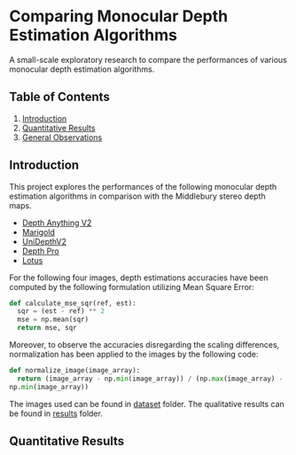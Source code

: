 # Comparing Monocular Depth Estimation Algorithms
A small-scale exploratory research to compare the performances of various monocular depth estimation algorithms.

## Table of Contents
1. [Introduction](#introduction)
2. [Quantitative Results](#quantitative-results)
3. [General Observations](#general-observations)

## Introduction
This project explores the performances of the following monocular depth estimation algorithms in comparison with the Middlebury stereo depth maps.
- [Depth Anything V2](https://github.com/DepthAnything/Depth-Anything-V2)
- [Marigold](https://github.com/prs-eth/Marigold)
- [UniDepthV2](https://github.com/lpiccinelli-eth/UniDepth)
- [Depth Pro](https://github.com/apple/ml-depth-pro)
- [Lotus](https://github.com/EnVision-Research/Lotus)

For the following four images, depth estimations accuracies have been computed by the following formulation utilizing Mean Square Error: 

```python
def calculate_mse_sqr(ref, est): 
  sqr = (est - ref) ** 2 
  mse = np.mean(sqr) 
  return mse, sqr
```

Moreover, to observe the accuracies disregarding the scaling differences, normalization has been applied to the images by the following code:

```python
def normalize_image(image_array): 
  return (image_array - np.min(image_array)) / (np.max(image_array) - 
np.min(image_array)) 
```

The images used can be found in [dataset](dataset/) folder. The qualitative results can be found in [results](results/) folder.

## Quantitative Results

